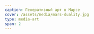 ```yaml
---
caption: Генеративный арт в Марсе
cover: /assets/media/mars-duality.jpg
type: media-art
span: 2
---
```


